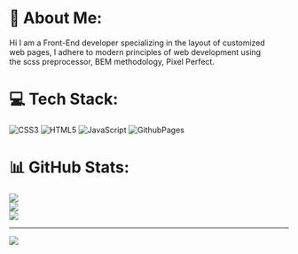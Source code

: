 # 💫 About Me:
Hi
I am a Front-End developer specializing in the layout of customized <br>web pages, I adhere to modern principles of web development  using <br>the scss preprocessor, BEM methodology, Pixel Perfect.


# 💻 Tech Stack:
![CSS3](https://img.shields.io/badge/css3-%231572B6.svg?style=for-the-badge&logo=css3&logoColor=white) ![HTML5](https://img.shields.io/badge/html5-%23E34F26.svg?style=for-the-badge&logo=html5&logoColor=white) ![JavaScript](https://img.shields.io/badge/javascript-%23323330.svg?style=for-the-badge&logo=javascript&logoColor=%23F7DF1E) ![GithubPages](https://img.shields.io/badge/github%20pages-121013?style=for-the-badge&logo=github&logoColor=white)
# 📊 GitHub Stats:
![](https://github-readme-stats.vercel.app/api?username=artemiss01&theme=radical&hide_border=false&include_all_commits=false&count_private=false)<br/>
![](https://github-readme-streak-stats.herokuapp.com/?user=artemiss01&theme=radical&hide_border=false)<br/>
![](https://github-readme-stats.vercel.app/api/top-langs/?username=artemiss01&theme=radical&hide_border=false&include_all_commits=false&count_private=false&layout=compact)

---
[![](https://visitcount.itsvg.in/api?id=artemiss01&icon=0&color=0)](https://visitcount.itsvg.in)

<!-- Proudly created with GPRM ( https://gprm.itsvg.in ) -->
